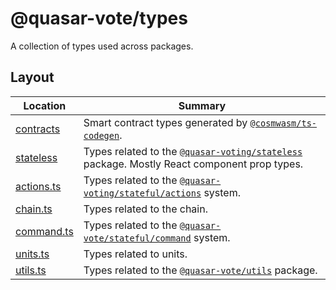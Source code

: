 # @quasar-vote/types

A collection of types used across packages. 

## Layout 

| Location                                                   | Summary                                                                                                         |
| ---------------------------------------------------------- | --------------------------------------------------------------------------------------------------------------- |
| [contracts](./contracts)                                   | Smart contract types generated by [`@cosmwasm/ts-codegen`](https://github.com/CosmWasm/ts-codegen). 
| [stateless](./stateless)                                   | Types related to the [`@quasar-voting/stateless`](../stateless) package. Mostly React component prop types. 
| [actions.ts](./actions.ts)                                 | Types related to the [`@quasar-voting/stateful/actions`](../stateful/actions) system.  
| [chain.ts](./chain.ts)                                     | Types related to the chain.
| [command.ts](./command.ts)                                 | Types related to the [`@quasar-vote/stateful/command`](../stateful/command) system.    
| [units.ts](./units.ts)                                     | Types related to units.                                                                                         |
| [utils.ts](./utils.ts)                                     | Types related to the [`@quasar-vote/utils`](../utils) package.  